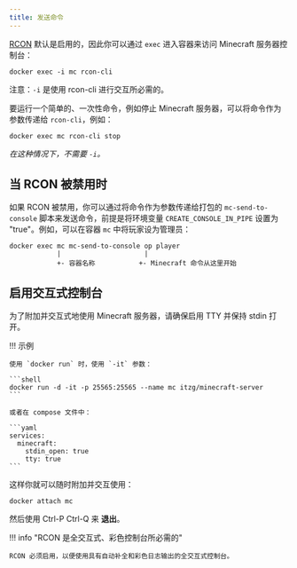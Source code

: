 ```yaml
---
title: 发送命令
---
```


[RCON](http://wiki.vg/RCON) 默认是启用的，因此你可以通过 `exec` 进入容器来访问 Minecraft 服务器控制台：

```
docker exec -i mc rcon-cli
```

注意：`-i` 是使用 rcon-cli 进行交互所必需的。

要运行一个简单的、一次性命令，例如停止 Minecraft 服务器，可以将命令作为参数传递给 `rcon-cli`，例如：

```
docker exec mc rcon-cli stop
```

_在这种情况下，不需要 `-i`。_

## 当 RCON 被禁用时

如果 RCON 被禁用，你可以通过将命令作为参数传递给打包的 `mc-send-to-console` 脚本来发送命令，前提是将环境变量 `CREATE_CONSOLE_IN_PIPE` 设置为 "true"。例如，可以在容器 `mc` 中将玩家设为管理员：

```shell
docker exec mc mc-send-to-console op player
            |                     |
            +- 容器名称           +- Minecraft 命令从这里开始
```

## 启用交互式控制台

为了附加并交互式地使用 Minecraft 服务器，请确保启用 TTY 并保持 stdin 打开。

!!! 示例

    使用 `docker run` 时，使用 `-it` 参数：

    ```shell
    docker run -d -it -p 25565:25565 --name mc itzg/minecraft-server
    ```

    或者在 compose 文件中：

    ```yaml
    services:
      minecraft:
        stdin_open: true
        tty: true
    ```

这样你就可以随时附加并交互使用：

    docker attach mc

然后使用 Ctrl-P Ctrl-Q 来 **退出**。

!!! info "RCON 是全交互式、彩色控制台所必需的"

    RCON 必须启用，以便使用具有自动补全和彩色日志输出的全交互式控制台。